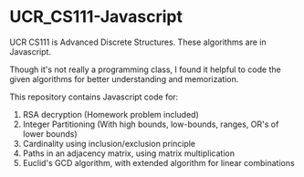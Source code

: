 # UCR_CS111-Javascript
UCR CS111 is Advanced Discrete Structures.  These algorithms are in Javascript.

Though it's not really a programming class, I found it helpful to code the given algorithms for better understanding and memorization.

This repository contains Javascript code for:
1. RSA decryption (Homework problem included)
2. Integer Partitioning (With high bounds, low-bounds, ranges, OR's of lower bounds)
3. Cardinality using inclusion/exclusion principle
4. Paths in an adjacency matrix, using matrix multiplication
5. Euclid's GCD algorithm, with extended algorithm for linear combinations
